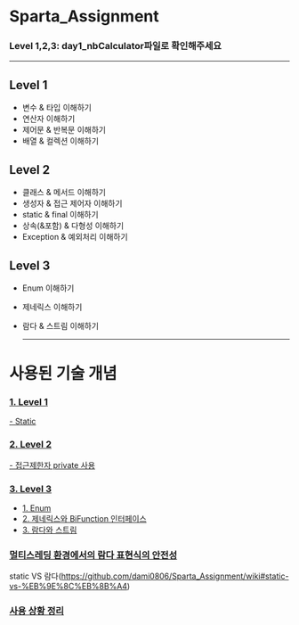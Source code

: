 # Sparta_Assignment
### Level 1,2,3: day1_nbCalculator파일로 확인해주세요
---

## Level 1 
- 변수 & 타입 이해하기
- 연산자 이해하기
- 제어문 & 반복문 이해하기
- 배열 & 컬렉션 이해하기


## Level 2

- 클래스 & 메서드 이해하기
- 생성자 & 접근 제어자 이해하기
- static & final 이해하기
- 상속(&포함) & 다형성 이해하기
- Exception & 예외처리 이해하기


## Level 3
- Enum 이해하기
- 제네릭스 이해하기
- 람다 & 스트림 이해하기

  --- 
# 사용된 기술 개념
### [1. Level 1](https://github.com/dami0806/Sparta_Assignment/wiki#level-1)
  [- Static](https://github.com/dami0806/Sparta_Assignment/wiki#static)

### [2. Level 2](https://github.com/dami0806/Sparta_Assignment/wiki#level-2)
 [- 접근제한자 private 사용](https://github.com/dami0806/Sparta_Assignment/wiki#%EC%A0%91%EA%B7%BC%EC%A0%9C%ED%95%9C%EC%9E%90-private-%EC%82%AC%EC%9A%A9)
   
### [3. Level 3](https://github.com/dami0806/Sparta_Assignment/wiki#level-3)
 - [1. Enum](https://github.com/dami0806/Sparta_Assignment/wiki#1-enum)
 - [2. 제네릭스와 BiFunction 인터페이스](https://github.com/dami0806/Sparta_Assignment/wiki#2-%EC%A0%9C%EB%84%A4%EB%A6%AD%EC%8A%A4%EC%99%80-bifunction-%EC%9D%B8%ED%84%B0%ED%8E%98%EC%9D%B4%EC%8A%A4)
 - [3. 람다와 스트림](https://github.com/dami0806/Sparta_Assignment/wiki#3-%EB%9E%8C%EB%8B%A4%EC%99%80-%EC%8A%A4%ED%8A%B8%EB%A6%BC)

### [멀티스레딩 환경에서의 람다 표현식의 안전성](https://github.com/dami0806/Sparta_Assignment/wiki#%EC%82%AC%EC%9A%A9-%EC%83%81%ED%99%A9-%EC%A0%95%EB%A6%AC)
static VS 람다(https://github.com/dami0806/Sparta_Assignment/wiki#static-vs-%EB%9E%8C%EB%8B%A4)
### [사용 상황 정리](https://github.com/dami0806/Sparta_Assignment/wiki#%EC%82%AC%EC%9A%A9-%EC%83%81%ED%99%A9-%EC%A0%95%EB%A6%AC)


